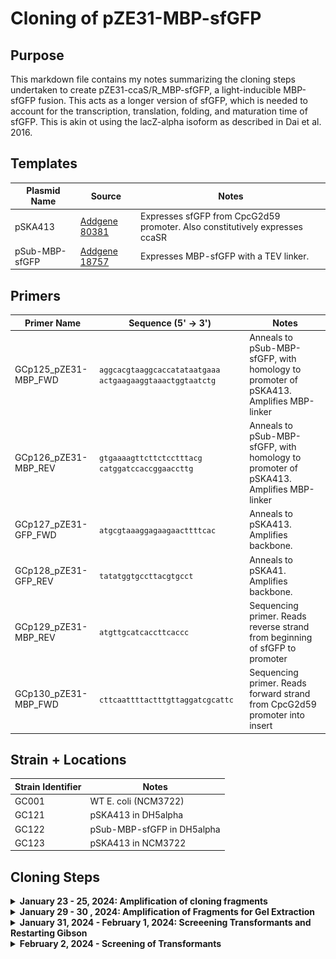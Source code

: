 # Cloning of pZE31-MBP-sfGFP

## Purpose
This markdown file contains my notes summarizing the cloning steps undertaken to
create pZE31-ccaS/R_MBP-sfGFP, a light-inducible MBP-sfGFP fusion. This acts as a 
longer version of sfGFP, which is needed to account for the transcription, translation,
folding, and maturation time of sfGFP. This is akin ot using the lacZ-alpha isoform 
as described in Dai et al. 2016. 

## Templates

| **Plasmid Name** | **Source** | **Notes**|
|--|--|--|
|pSKA413| [Addgene 80381](https://www.addgene.org/80381/) | Expresses sfGFP from CpcG2d59 promoter. Also constitutively expresses ccaSR|
|pSub-MBP-sfGFP | [Addgene 18757](https://www.addgene.org/185757/) | Expresses MBP-sfGFP with a TEV linker. |


## Primers
| **Primer Name** | **Sequence (5' -> 3')** | **Notes** |
|--|--|--|
|GCp125_pZE31-MBP_FWD | `aggcacgtaaggcaccatataatgaaa` `actgaagaaggtaaactggtaatctg` | Anneals to pSub-MBP-sfGFP, with homology to promoter of pSKA413. Amplifies MBP-linker |
|GCp126_pZE31-MBP_REV | `gtgaaaagttcttctcctttacg` `catggatccaccggaaccttg`| Anneals to pSub-MBP-sfGFP, with homology to promoter of pSKA413. Amplifies MBP-linker |
|GCp127_pZE31-GFP_FWD | `atgcgtaaaggagaagaacttttcac`| Anneals to pSKA413. Amplifies backbone. |
|GCp128_pZE31-GFP_REV | `tatatggtgccttacgtgcct` | Anneals to pSKA41. Amplifies backbone. |
|GCp129_pZE31-MBP_REV | `atgttgcatcaccttcaccc` | Sequencing primer. Reads reverse strand from beginning of sfGFP to promoter |
|GCp130_pZE31-MBP_FWD| `cttcaattttactttgttaggatcgcattc` | Sequencing primer. Reads forward strand from CpcG2d59 promoter into insert |


## Strain + Locations 

| **Strain Identifier** | **Notes** | 
|--| --|
| GC001 | WT E. coli (NCM3722) |
| GC121 | pSKA413 in DH5alpha |
| GC122 | pSub-MBP-sfGFP in DH5alpha|
| GC123 | pSKA413 in NCM3722 |


## Cloning Steps

<details>

<summary><b>January 23 - 25, 2024: Amplification of cloning fragments</b></summary>

### First attempt
The first attempt to clone pZE31-ccaS/ccaR_MBP-sfGFP from agar stabs received from 
addgene. I set up two PCR reactions (2 x 50 µL reactions each),

1. GC127 + GC128 + cell debris from pSKA413 agar stab. 
2. GC125 + GC126 + cell debris from pSub-MBP-sfGFP agar stab.

using the following program:

1. Boil @ 98° C for 8m
2. Denaturation @ 95° C for 30s 
3. Annealing @ 60° C for 30s 
4. Elongation @ 72° C for 3m 
5. Return to #2 x 24
6. Final elongation @ 72° C for 5 min
7. Hold @ 4° C

I ran 5 µL of each reaction on a 1% TAE Gel with the following image:

![](gel_images/2024-01-24-gel1.png)

There was some spillage of the MBP-linker insert into the adjacent wells, but that reaction seemed to work. Amplification of the backbone *did not* work. 

### Second attempt
I purified the pSKA413 plasmid from a saturated overnight culture yielding 50 µL of ≈ 160 ng/µL aliquot. Using around 8 ng, I set up an annealing temperature gradient (55° - 68° C) with the following program:

1. Boil @ 98° C for 2m
2. Denaturation @ 95° C for 30s 
3. Annealing @ 55 - 68° C for 30s 
4. Elongation @ 72° C for 3m30s 
5. Return to #2 x 24
6. Final elongation @ 72° C for 5 min
7. Hold @ 4° C

... but saw no bands (maybe some faint primer dimers). 

I set up another gradient PCR using the same settings as that above, but changing 
the elongation time (step 4) to 6m15s, as suggested by Promega (1m per kb). I ran 
this PCR overnight and ran a gel in the morning. 

![](gel_images/2024-01-25_gel1.png)


This seemed to work, but I had *a lot* of minor product. I decided to move forward 
in cleaning up this fragment (and the MBP tag insert), yieling ≈65 ng / uL of insert
and 0 for the vector. I'll rerun both amplifications and do a gel extraction.  

</details>


<details>
<summary><b>January 29 - 30 , 2024: Amplification of Fragments for Gel Extraction</b></summary>

I set up 200µL total reaction volume (4 x 50µL) for both the insert and the vector using
the following amplification protocol:

1. Boil @ 98° C for 2m
2. Denaturation @ 95° C for 30s 
3. Annealing @ 55 - 68° C for 30s 
4. Elongation @ 72° C for 3m30s 
5. Return to #2 x 24
6. Final elongation @ 72° C for 5 min
7. Hold @ 4° C

I loaded ≈150 µL total of each reaction in the gel, which is shown below:

![](gel_images/2024-01-29_gel1.png)

I cut out the relevant bands from the gel to do a purification followed by a gibson assembly, 
and got terrible yields, with ≈15 and ≈180 ng / µL for the vector and insert, respectively. 

Regardless, I set up a Gibson assembly using ≈60 ng of vector and ≈180 ng of insert 
in a total of 10µL reaction volume. I incubated at 50°C for 45 minutes and drop dialyzed 
for 45 m before transforming into NCM3722 competence cells. After 1 hour of recovery in LB,
I plated 10, 100, and whole culture volumes onto plates.

</details>

<details>
<summary><b>January 31, 2024 - February 1, 2024: Screeening Transformants and Restarting Gibson</b></summary>

### Screening Transformants
There were 5 major colonies (one minor) on the whole-cell transformation plate 
from yesterday. I picked these 5 plus one of (what I think is) pSKA413 in NCM3722
and set up a colony PCR amplifying with primers GCp129 and GCp130. I also ran 
one positive control using around 2 ng of the purified pSKA413 plasmid. I ran 
the colony PCR with the following program. 

1. Boil @ 98° C for 8m
2. Denaturation @ 95° C for 30s 
3. Annealing @ 60° C for 58s (Meant to set the annealing temp to 58, whoops.)
4. Elongation @ 72° C for 2m 
5. Return to #2 x 24
6. Final elongation @ 72° C for 5 min
7. Hold @ 4° C

I ran ≈ 10 µL of each sample on a 1.5% agarose gel with a 1 Kbplus ladder, shown below:
![](gel_images/2024-01-31_gel1.png)

All transformants came back positive for containing only pSKA413, matching with 
the positive control (last lane). This isn't too surprising considering I had 
such a horrible yield of purifying the vector from the gel. 


### Reamplification of pSKA413 Vector

I think part of the low yield of the pSKA413 vector comes from the fact that 
using the Green GoTAQ polymerase requires a 6m elongation time. I reset the vector
amplification using GCp127 and GCp128 using a Q5 polymerase following the 
instructions to a tee. I set up a 4 x 50µL reaction using the purified pSKA413 as 
a template with a final concentration of around 2 ng / reaction. I ran the PCR 
with the following protocol:

1. Boil @ 30° C for 8m
2. Denaturation @ 98° C for 10s 
3. Annealing @ 66° C for 30s 
4. Elongation @ 72° C for 3m 
5. Return to #2 x 24
6. Final elongation @ 72° C for 2 min
7. Hold @ 10° C

I ran ≈ 5 µL of the product on a gel along with some of the MBP insert (to make 
sure that is okay)

![](gel_images/2024-01-31_gel2.png)

This is much better!


### Purification and Gibson Assembly
I purified the vector using the Zymogen DNA Clean+Concentrate kit and got a nice 
yield of around 290 ng / µL. I set up a Gibson assembly (20 µL reaction) following the instructions 
using 0.1 pmol of vector (≈ 360 ng) and 0.3 pmol insert (≈ 230 ng) and incubated 
the mixture at 50° C for 15 min, followed by a 4° hold. I kept it at 4° C while I 
prepped new competence cells and set up a transformation. I diluted 5 µL of Gibson 
by mixing with 10 µL of water and then added 3 µL of this mixture to freshly prepared 
electrocompetence cells. I recovered the cells for one hour and plated on selection plates.

</details>
<details>

<summary><b>February 2, 2024 - Screening of Transformants</b></summary>
There were ≈ 50 colonies on the whole-culture plate. I selected 15 of these colonies 
and set up a PCR using GCp129 and GCp130 to amplify where the MBP insert should be. 
I used the following protocol: 

1. Boil @ 98° C for 8m
2. Denaturation @ 95° C for 30s 
3. Annealing @ 60° C for 15s
4. Elongation @ 72° C for 2m 
5. Return to #2 x 24
6. Final elongation @ 72° C for 5 min
7. Hold @ 4° C

I ran ≈ 5 µL from each reaction on the following gel:

![](./gel_images/2024-02-02_gel1.png)


Which is yet another failure. This suggests that all of  my transformants are 
residual WT vector, which is concerning. I checked my primers using the NEBBuilder
tool and they make sense, so I don't think it's a Gibson issue. I ran a DpnI digest 
on the source vector (total of ≈1 µg of DNA), and purified it using a Zymogen 
DNA Clean+Concentrate kit, yielding ≈ 10 µL of 45 ng / µL vector. I loaded 2 µL 
on a 1.5% agarose gel

![](gel_images/2024-02-02_gel2.png)

This looks much cleaner than when I first ran the PCR, which is good. Hopefully
this will be sufficient to get a Gibson assembly that works.
</details>
